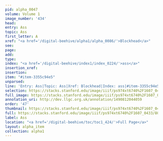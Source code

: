 ```yaml
---
pid: alpha_0047
volume: Volume 1
image_number: '434'
head: 
entry: Ass
topic: Ass
first_letter: A
xref: "<a href='/digital-beehive/alpha1/alpha_0086/'>Blockhead</a>"
see: 
page: 
add: 
type: 
index: "<a href='/digital-beehive/index1/index_0224/'>ass</a>"
insertion_xref: 
insertion: 
item: "#item-3355c94e5"
unparsed: 
line: 'Entry: Ass|Topic: Ass|Xref: Blockhead|Index: ass|#item-3355c94e5'
selection: https://stacks.stanford.edu/image/iiif/ps974xt6740%2F1607_0433/809,2529,3015,339/full/0/default.jpg
full_image: https://stacks.stanford.edu/image/iiif/ps974xt6740%2F1607_0433/full/full/0/default.jpg
annotation_uri: http://dev.llgc.org.uk/annotation/1490812044059
order: '47'
thumbnail: https://stacks.stanford.edu/image/iiif/ps974xt6740%2F1607_0433/809,2529,600,180/250,/0/default.jpg
full: https://stacks.stanford.edu/image/iiif/ps974xt6740%2F1607_0433/809,2529,3015,339/full/0/default.jpg
label: Ass
location: "<a href='/digital-beehive/toc/toc1_424/'>Full Page</a>"
layout: alpha_item
collection: alpha1
---
```

